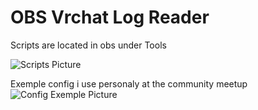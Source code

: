 # OBS Vrchat Log Reader
Scripts are located in obs under Tools

![Scripts Picture](https://github.com/nosjo/obs-vrchat-log-reader/assets/1345887/88b2d385-14af-467b-a700-f5690d0c6628)

Exemple config i use personaly at the community meetup
![Config Exemple Picture](https://github.com/nosjo/obs-vrchat-log-reader/assets/1345887/0145ce43-6698-4a14-ab44-4e031ccac0ee)
